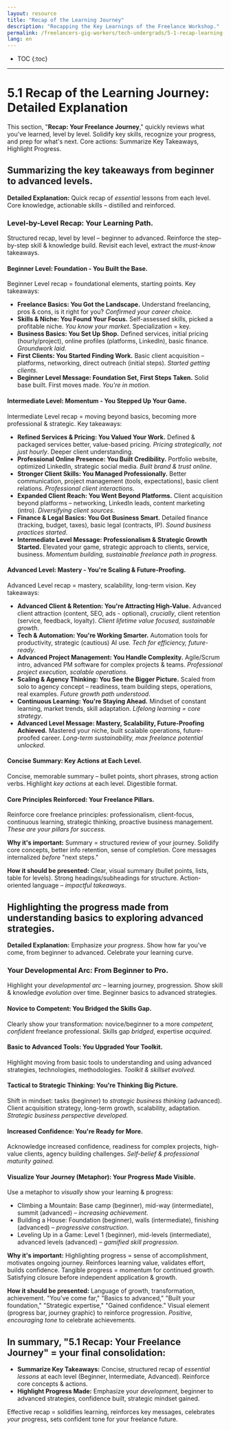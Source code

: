 ```yaml
---
layout: resource
title: "Recap of the Learning Journey"
description: "Recapping the Key Learnings of the Freelance Workshop."
permalink: /freelancers-gig-workers/tech-undergrads/5-1-recap-learning-journey/
lang: en
---
```


* TOC
{:toc}


---


# 5.1 Recap of the Learning Journey: Detailed Explanation

This section, "**Recap: Your Freelance Journey**," quickly reviews what you've learned, level by level. Solidify key skills, recognize your progress, and prep for what's next. Core actions: Summarize Key Takeaways, Highlight Progress.

## Summarizing the key takeaways from beginner to advanced levels.

**Detailed Explanation:** Quick recap of *essential* lessons from each level. Core knowledge, actionable skills – distilled and reinforced.

### Level-by-Level Recap: Your Learning Path.

Structured recap, level by level – beginner to advanced. Reinforce the step-by-step skill & knowledge build. Revisit each level, extract the *must-know* takeaways.

#### Beginner Level: Foundation - You Built the Base.

Beginner Level recap = foundational elements, starting points.  Key takeaways:

* **Freelance Basics: You Got the Landscape.** Understand freelancing, pros & cons, is it right for you?  *Confirmed your career choice.*
* **Skills & Niche: You Found Your Focus.** Self-assessed skills, picked a profitable niche. *You know your market*. Specialization = key.
* **Business Basics: You Set Up Shop.** Defined services, initial pricing (hourly/project), online profiles (platforms, LinkedIn), basic finance. *Groundwork laid*.
* **First Clients: You Started Finding Work.** Basic client acquisition – platforms, networking, direct outreach (initial steps). *Started getting clients*.
* **Beginner Level Message: Foundation Set, First Steps Taken.** Solid base built. First moves made. *You're in motion.*

#### Intermediate Level: Momentum - You Stepped Up Your Game.

Intermediate Level recap = moving beyond basics, becoming more professional & strategic. Key takeaways:

* **Refined Services & Pricing: You Valued Your Work.** Defined & packaged services better, value-based pricing. *Pricing strategically, not just hourly*. Deeper client understanding.
* **Professional Online Presence: You Built Credibility.** Portfolio website, optimized LinkedIn, strategic social media. *Built brand & trust online*.
* **Stronger Client Skills: You Managed Professionally.** Better communication, project management (tools, expectations), basic client relations. *Professional client interactions*.
* **Expanded Client Reach: You Went Beyond Platforms.** Client acquisition beyond platforms – networking, LinkedIn leads, content marketing (intro). *Diversifying client sources*.
* **Finance & Legal Basics: You Got Business Smart.**  Detailed finance (tracking, budget, taxes), basic legal (contracts, IP). *Sound business practices started*.
* **Intermediate Level Message: Professionalism & Strategic Growth Started.** Elevated your game, strategic approach to clients, service, business. *Momentum building, sustainable freelance path in progress.*

#### Advanced Level: Mastery - You're Scaling & Future-Proofing.

Advanced Level recap = mastery, scalability, long-term vision. Key takeaways:

* **Advanced Client & Retention: You're Attracting High-Value.** Advanced client attraction (content, SEO, ads - optional), *crucially*, client retention (service, feedback, loyalty). *Client lifetime value focused, sustainable growth*.
* **Tech & Automation: You're Working Smarter.**  Automation tools for productivity, strategic (cautious) AI use. *Tech for efficiency, future-ready*.
* **Advanced Project Management: You Handle Complexity.** Agile/Scrum intro, advanced PM software for complex projects & teams. *Professional project execution, scalable operations*.
* **Scaling & Agency Thinking: You See the Bigger Picture.** Scaled from solo to agency concept – readiness, team building steps, operations, real examples. *Future growth path understood*.
* **Continuous Learning: You're Staying Ahead.** Mindset of constant learning, market trends, skill adaptation. *Lifelong learning = core strategy*.
* **Advanced Level Message: Mastery, Scalability, Future-Proofing Achieved.** Mastered your niche, built scalable operations, future-proofed career. *Long-term sustainability, max freelance potential unlocked.*

#### Concise Summary: Key Actions at Each Level.

Concise, memorable summary – bullet points, short phrases, strong action verbs. Highlight *key actions* at each level. Digestible format.

#### Core Principles Reinforced:  Your Freelance Pillars.

Reinforce core freelance principles: professionalism, client-focus, continuous learning, strategic thinking, proactive business management. *These are your pillars for success.*

**Why it's important:** Summary = structured review of your journey. Solidify core concepts, better info retention, sense of completion. Core messages internalized *before* "next steps."

**How it should be presented:** Clear, visual summary (bullet points, lists, table for levels). Strong headings/subheadings for structure. Action-oriented language – *impactful takeaways*.

## Highlighting the progress made from understanding basics to exploring advanced strategies.

**Detailed Explanation:** Emphasize *your progress*.  Show how far you've come, from beginner to advanced. Celebrate your learning curve.

### Your Developmental Arc: From Beginner to Pro.

Highlight your *developmental arc* – learning journey, progression.  Show skill & knowledge *evolution* over time. Beginner basics to advanced strategies.

#### Novice to Competent: You Bridged the Skills Gap.

Clearly show your transformation: novice/beginner to a more *competent, confident* freelance professional. Skills gap *bridged*, expertise *acquired*.

#### Basic to Advanced Tools: You Upgraded Your Toolkit.

Highlight moving from basic tools to understanding and using advanced strategies, technologies, methodologies. *Toolkit & skillset evolved.*

#### Tactical to Strategic Thinking: You're Thinking Big Picture.

Shift in mindset: tasks (beginner) to *strategic business thinking* (advanced). Client acquisition strategy, long-term growth, scalability, adaptation. *Strategic business perspective developed.*

#### Increased Confidence: You're Ready for More.

Acknowledge increased confidence, readiness for complex projects, high-value clients, agency building challenges. *Self-belief & professional maturity gained.*

#### Visualize Your Journey (Metaphor): Your Progress Made Visible.

Use a metaphor to *visually* show your learning & progress:

* Climbing a Mountain: Base camp (beginner), mid-way (intermediate), summit (advanced) – *increasing achievement*.
* Building a House: Foundation (beginner), walls (intermediate), finishing (advanced) – *progressive construction*.
* Leveling Up in a Game: Level 1 (beginner), mid-levels (intermediate), advanced levels (advanced) – *gamified skill progression*.

**Why it's important:** Highlighting progress = sense of accomplishment, motivates ongoing journey. Reinforces learning value, validates effort, builds confidence. Tangible progress = momentum for continued growth. Satisfying closure before independent application & growth.

**How it should be presented:** Language of growth, transformation, achievement. "You've come far," "Basics to advanced," "Built your foundation," "Strategic expertise," "Gained confidence." Visual element (progress bar, journey graphic) to reinforce progression. *Positive, encouraging tone* to celebrate achievements.

## In summary, "5.1 Recap: Your Freelance Journey" = your final consolidation:

* **Summarize Key Takeaways:** Concise, structured recap of *essential lessons* at each level (Beginner, Intermediate, Advanced). Reinforce core concepts & actions.
* **Highlight Progress Made:** Emphasize your *development*, beginner to advanced strategies, confidence built, strategic mindset gained.

Effective recap = solidifies learning, reinforces key messages, celebrates *your* progress, sets confident tone for your freelance future.

